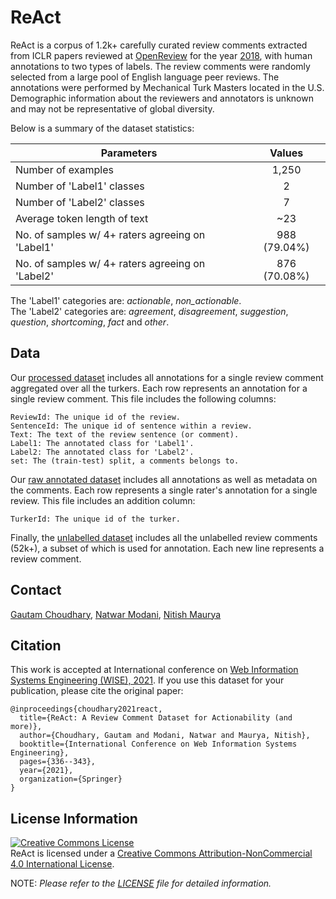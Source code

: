 # ReAct 

ReAct is a corpus of 1.2k+ carefully curated review comments extracted from ICLR papers reviewed at [OpenReview](https://openreview.net/) for the year [2018](https://openreview.net/group?id=ICLR.cc/2018/Conference), with human annotations to two types of labels.  The review comments were randomly selected from a large pool of English language peer reviews.  The annotations were performed by Mechanical Turk Masters located in the U.S.  Demographic information about the reviewers and annotators is unknown and may not be representative of global diversity.  
  
Below is a summary of the dataset statistics:
  
| Parameters        | Values           |
| ------------- |:-------------:|
| Number of examples     | 1,250 |
| Number of 'Label1' classes   | 2 |
| Number of 'Label2' classes   | 7 |
| Average token length of text | ~23 |
| No. of samples w/ 4+ raters agreeing on 'Label1' | 988 (79.04\%) |
| No. of samples w/ 4+ raters agreeing on 'Label2' | 876 (70.08\%) |

The 'Label1' categories are: _actionable_, _non_actionable_.  
The 'Label2' categories are: _agreement_, _disagreement_, _suggestion_, _question_, _shortcoming_, _fact_ and _other_.  


## Data

Our [processed dataset](./processed_data.csv) includes all annotations for a single review comment aggregated over all the turkers. Each row represents an annotation for a single review comment. This file includes the following columns:
```
ReviewId: The unique id of the review.
SentenceId: The unique id of sentence within a review.
Text: The text of the review sentence (or comment).
Label1: The annotated class for 'Label1'.
Label2: The annotated class for 'Label2'.
set: The (train-test) split, a comments belongs to.
```

Our [raw annotated dataset](./raw_annotated_data.csv) includes all annotations as well as metadata on the comments. Each row represents a single rater's annotation for a single review. This file includes an addition column:
```
TurkerId: The unique id of the turker.
```

Finally, the [unlabelled dataset](./unlabelled_review_corpus_52k.txt) includes all the unlabelled review comments (52k+), a subset of which is used for annotation. Each new line represents a review comment.

## Contact 
[Gautam Choudhary](mailto:gautamc@adobe.com), [Natwar Modani](mailto:nmodani@adobe.com), [Nitish Maurya](mailto:nmaurya@adobe.com)

## Citation
This work is accepted at International conference on [Web Information Systems Engineering (WISE), 2021](http://www.wise-conferences.org/2021/index.html). If you use this dataset for your publication, please cite the original paper:
```
@inproceedings{choudhary2021react,
  title={ReAct: A Review Comment Dataset for Actionability (and more)},
  author={Choudhary, Gautam and Modani, Natwar and Maurya, Nitish},
  booktitle={International Conference on Web Information Systems Engineering},
  pages={336--343},
  year={2021},
  organization={Springer}
}
```

  
## License Information
<a rel="license" href="http://creativecommons.org/licenses/by-nc/4.0/"><img alt="Creative Commons License" style="border-width:0" src="https://i.creativecommons.org/l/by-nc/4.0/88x31.png" /></a><br />ReAct is licensed under a <a rel="license" href="http://creativecommons.org/licenses/by-nc/4.0/">Creative Commons Attribution-NonCommercial 4.0 International License</a>.

NOTE: _Please refer to the [LICENSE](./LICENSE.md) file for detailed information._
